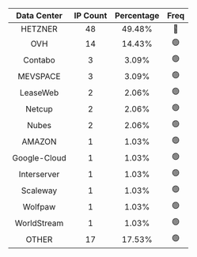 | Data Center | IP Count | Percentage | Freq |
|:------------:|:--------:|:-----------:|:-----:|
| HETZNER | 48 | 49.48% | 🔴 |
| OVH | 14 | 14.43% | 🟢 |
| Contabo | 3 | 3.09% | 🟢 |
| MEVSPACE | 3 | 3.09% | 🟢 |
| LeaseWeb | 2 | 2.06% | 🟢 |
| Netcup | 2 | 2.06% | 🟢 |
| Nubes | 2 | 2.06% | 🟢 |
| AMAZON | 1 | 1.03% | 🟢 |
| Google-Cloud | 1 | 1.03% | 🟢 |
| Interserver | 1 | 1.03% | 🟢 |
| Scaleway | 1 | 1.03% | 🟢 |
| Wolfpaw | 1 | 1.03% | 🟢 |
| WorldStream | 1 | 1.03% | 🟢 |
| OTHER | 17 | 17.53% | 🟢 |